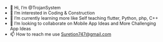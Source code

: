- 👋 Hi, I’m @TrojanSystem
- 👀 I’m interested in Coding & Construction
- 🌱 I’m currently learning more like Self teaching flutter, Python, php, C++
- 💞️ I’m looking to collaborate on Mobile App Ideas and More Challenging App Ideas
- 📫 How to reach me use Suretion747@gmail.com

<!---
TrojanSystem/TrojanSystem is a ✨ special ✨ repository because its `README.md` (this file) appears on your GitHub profile.
You can click the Preview link to take a look at your changes.
--->
